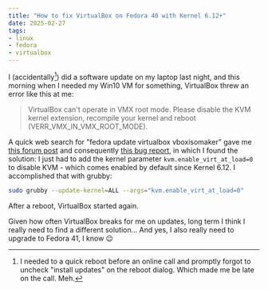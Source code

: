```yaml
---
title: "How to fix VirtualBox on Fedora 40 with Kernel 6.12+"
date: 2025-02-27
tags:
- linux
- fedora
- virtualbox
---
```


I (accidentally[^1]) did a software update on my laptop last night, and this morning when I needed my Win10 VM for something, VirtualBox threw an error like this at me:

> VirtualBox can't operate in VMX root mode. Please disable the KVM kernel extension, recompile your kernel and reboot (VERR_VMX_IN_VMX_ROOT_MODE).

A quick web search for "fedora update virtualbox vboxisomaker" gave me [this forum post](https://discussion.fedoraproject.org/t/139896) and consequently 
[this bug report](https://www.virtualbox.org/ticket/22248), in which I found the solution: I just had to add the kernel parameter `kvm.enable_virt_at_load=0` to disable KVM - 
which comes enabled by default since Kernel 6.12. I accomplished that with grubby:

``` bash
sudo grubby --update-kernel=ALL --args="kvm.enable_virt_at_load=0"
```

After a reboot, VirtualBox started again.

Given how often VirtualBox breaks for me on updates, long term I think I really need to find a different solution... And yes, I also really need to upgrade to Fedora 41, I know 😉

[^1]: I needed to a quick reboot before an online call and promptly forgot to uncheck "install updates" on the reboot dialog. Which made me be late on the call. Meh.

